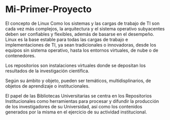 # Mi-Primer-Proyecto
El concepto de Linux  Como los sistemas y las cargas de trabajo de TI son cada vez más complejos, la arquitectura y el sistema operativo subyacentes deben ser confiables y flexibles, además de basarse en el desempeño. Linux es la base estable para todas las cargas de trabajo e implementaciones de TI, ya sean tradicionales o innovadoras, desde los equipos sin sistema operativo, hasta los entornos virtuales, de nube o de contenedores. 


Los repositorios son instalaciones virtuales donde se depositan los resultados de la investigación científica.

Según su ámbito y objeto, pueden ser temáticos, multidisplinarios, de objetos de aprendizaje o institucionales.

El papel de las Bibliotecas Universitarias se centra en los Repositorios Institucionales como herramientas para procesar y difundir la producción de los investigadores de su Universidad, así como los contenidos generados por la misma en el ejercicio de su actividad institucional.
